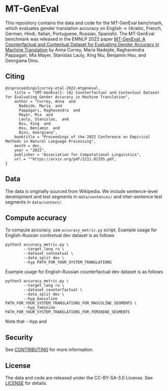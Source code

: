 # MT-GenEval

This repository contains the data and code for the MT-GenEval benchmark, which evaluates gender translation accuracy on English -> {Arabic, French, German, Hindi, Italian, Portuguese, Russian, Spanish}. 
The MT-GenEval benchmark was released in the EMNLP 2022 paper [MT-GenEval: A Counterfactual and Contextual Dataset for Evaluating Gender Accuracy in Machine Translation](https://www.amazon.science/publications/mt-geneval-a-counterfactual-and-contextual-dataset-for-evaluating-gender-accuracy-in-machine-translation) by Anna Currey, Maria Nadejde, Raghavendra Pappagari, Mia Mayer, Stanislas Lauly, Xing Niu, Benjamin Hsu, and Georgiana Dinu.

## Citing
```
@inproceedings{currey-etal-2022-mtgeneval,
    title = "{MT-GenEval}: {A} Counterfactual and Contextual Dataset for Evaluating Gender Accuracy in Machine Translation",
    author = "Currey, Anna  and
      Nadejde, Maria  and
      Pappagari, Raghavendra  and
      Mayer, Mia  and
      Lauly, Stanislas,  and
      Niu, Xing  and
      Hsu, Benjamin  and
      Dinu, Georgiana",
    booktitle = "Proceedings of the 2022 Conference on Empirical Methods in Natural Language Processing",
    month = dec,
    year = "2022",
    publisher = "Association for Computational Linguistics",
    url = ""https://arxiv.org/pdf/2211.01355.pdf,
}
```

## Data
The data is originally sourced from Wikipedia. 
We include sentence-level development and test segments in `data/sentences/` and inter-sentence test segments in `data/context/`. 

## Compute accuracy
To compute accuracy, use `accuracy_metric.py` script. 
Example usage for English-Russian contextual dev dataset is as follows
```
python3 accuracy_metric.py \
        --target_lang ru \
        --dataset contextual \
        --data_split dev \
        --hyp PATH_FOR_YOUR_SYSTEM_TRANSLATIONS
```
Example usage for English-Russian counterfactual dev dataset is as follows
```
python3 accuracy_metric.py \
        --target_lang ru \
        --dataset counterfactual \
        --data_split dev \
        --hyp_masculine PATH_FOR_YOUR_SYSTEM_TRANSLATIONS_FOR_MASCULINE_SEGMENTS \
        --hyp_feminine PATH_FOR_YOUR_SYSTEM_TRANSLATIONS_FOR_FEMININE_SEGMENTS
```

Note that --hyp and 

## Security
See [CONTRIBUTING](CONTRIBUTING.md#security-issue-notifications) for more information.

## License
The data and code are released under the CC-BY-SA-3.0 License. See [LICENSE](LICENSE) for details.

